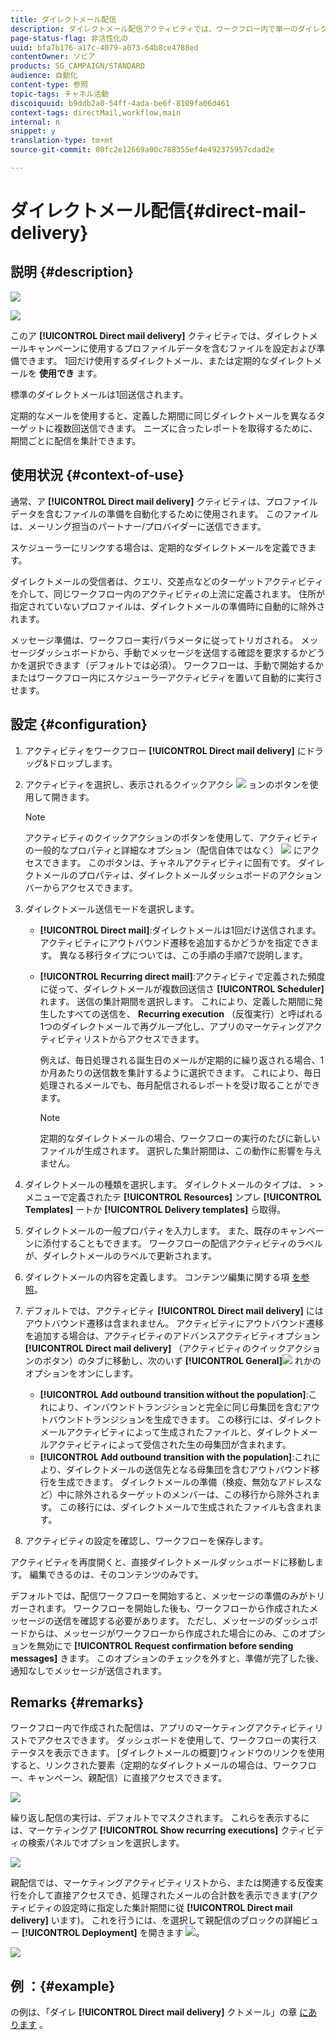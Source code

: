 ```yaml
---
title: ダイレクトメール配信
description: ダイレクトメール配信アクティビティでは、ワークフロー内で単一のダイレクトメールまたは定期的なダイレクトメールを送信するように設定できます。
page-status-flag: 非活性化の
uuid: bfa7b176-a17c-4079-a073-64b8ce4788ed
contentOwner: ソビア
products: SG_CAMPAIGN/STANDARD
audience: 自動化
content-type: 参照
topic-tags: チャネル活動
discoiquuid: b9ddb2a0-54ff-4ada-be6f-8109fa06d461
context-tags: directMail,workflow,main
internal: n
snippet: y
translation-type: tm+mt
source-git-commit: 00fc2e12669a00c788355ef4e492375957cdad2e

---
```



# ダイレクトメール配信{#direct-mail-delivery}

## 説明 {#description}

![](assets/paper.png)

![](assets/recurrentpaper.png)

このア **[!UICONTROL Direct mail delivery]** クティビティでは、ダイレクトメールキャンペーンに使用するプロファイルデータを含むファイルを設定および準備できます。 1回だけ使用するダイレクトメール、または定期的なダイレクトメールを **使用でき** ます。

標準のダイレクトメールは1回送信されます。

定期的なメールを使用すると、定義した期間に同じダイレクトメールを異なるターゲットに複数回送信できます。 ニーズに合ったレポートを取得するために、期間ごとに配信を集計できます。

## 使用状況 {#context-of-use}

通常、ア **[!UICONTROL Direct mail delivery]** クティビティは、プロファイルデータを含むファイルの準備を自動化するために使用されます。 このファイルは、メーリング担当のパートナー/プロバイダーに送信できます。

スケジューラーにリンクする場合は、定期的なダイレクトメールを定義できます。

ダイレクトメールの受信者は、クエリ、交差点などのターゲットアクティビティを介して、同じワークフロー内のアクティビティの上流に定義されます。 住所が指定されていないプロファイルは、ダイレクトメールの準備時に自動的に除外されます。

メッセージ準備は、ワークフロー実行パラメータに従ってトリガされる。 メッセージダッシュボードから、手動でメッセージを送信する確認を要求するかどうかを選択できます（デフォルトでは必須）。 ワークフローは、手動で開始するかまたはワークフロー内にスケジューラーアクティビティを置いて自動的に実行させます。

## 設定 {#configuration}

1. アクティビティをワークフロー **[!UICONTROL Direct mail delivery]** にドラッグ&amp;ドロップします。
1. アクティビティを選択し、表示されるクイックアクシ ![](assets/edit_darkgrey-24px.png) ョンのボタンを使用して開きます。

   >[!NOTE]
   >
   >アクティビティのクイックアクションのボタンを使用して、アクティビティの一般的なプロパティと詳細なオプション（配信自体ではなく） ![](assets/dlv_activity_params-24px.png) にアクセスできます。 このボタンは、チャネルアクティビティに固有です。 ダイレクトメールのプロパティは、ダイレクトメールダッシュボードのアクションバーからアクセスできます。

1. ダイレクトメール送信モードを選択します。

   * **[!UICONTROL Direct mail]**:ダイレクトメールは1回だけ送信されます。 アクティビティにアウトバウンド遷移を追加するかどうかを指定できます。 異なる移行タイプについては、この手順の手順7で説明します。
   * **[!UICONTROL Recurring direct mail]**:アクティビティで定義された頻度に従って、ダイレクトメールが複数回送信さ **[!UICONTROL Scheduler]** れます。 送信の集計期間を選択します。 これにより、定義した期間に発生したすべての送信を、 **Recurring execution** （反復実行）と呼ばれる1つのダイレクトメールで再グループ化し、アプリのマーケティングアクティビティリストからアクセスできます。

      例えば、毎日処理される誕生日のメールが定期的に繰り返される場合、1か月あたりの送信数を集計するように選択できます。 これにより、毎日処理されるメールでも、毎月配信されるレポートを受け取ることができます。

      >[!NOTE]
      >
      >定期的なダイレクトメールの場合、ワークフローの実行のたびに新しいファイルが生成されます。 選択した集計期間は、この動作に影響を与えません。

1. ダイレクトメールの種類を選択します。 ダイレクトメールのタイプは、 &gt; &gt;メニューで定義されたテ **[!UICONTROL Resources]** ンプレ **[!UICONTROL Templates]** ートか **[!UICONTROL Delivery templates]** ら取得。
1. ダイレクトメールの一般プロパティを入力します。 また、既存のキャンペーンに添付することもできます。 ワークフローの配信アクティビティのラベルが、ダイレクトメールのラベルで更新されます。
1. ダイレクトメールの内容を定義します。 コンテンツ編集に関する項 [を参照](../../designing/using/personalization.md)。
1. デフォルトでは、アクティビティ **[!UICONTROL Direct mail delivery]** にはアウトバウンド遷移は含まれません。 アクティビティにアウトバウンド遷移を追加する場合は、アクティビティのアドバンスアクティビティオプション **[!UICONTROL Direct mail delivery]** （アクティビティのクイックアクションのボタン）のタブに移動し、次のいず **[!UICONTROL General]**![](assets/dlv_activity_params-24px.png) れかのオプションをオンにします。

   * **[!UICONTROL Add outbound transition without the population]**:これにより、インバウンドトランジションと完全に同じ母集団を含むアウトバウンドトランジションを生成できます。 この移行には、ダイレクトメールアクティビティによって生成されたファイルと、ダイレクトメールアクティビティによって受信された生の母集団が含まれます。
   * **[!UICONTROL Add outbound transition with the population]**:これにより、ダイレクトメールの送信先となる母集団を含むアウトバウンド移行を生成できます。 ダイレクトメールの準備（検疫、無効なアドレスなど）中に除外されるターゲットのメンバーは、この移行から除外されます。 この移行には、ダイレクトメールで生成されたファイルも含まれます。

1. アクティビティの設定を確認し、ワークフローを保存します。

アクティビティを再度開くと、直接ダイレクトメールダッシュボードに移動します。 編集できるのは、そのコンテンツのみです。

デフォルトでは、配信ワークフローを開始すると、メッセージの準備のみがトリガーされます。 ワークフローを開始した後も、ワークフローから作成されたメッセージの送信を確認する必要があります。 ただし、メッセージのダッシュボードからは、メッセージがワークフローから作成された場合にのみ、このオプションを無効にで **[!UICONTROL Request confirmation before sending messages]** きます。 このオプションのチェックを外すと、準備が完了した後、通知なしでメッセージが送信されます。

## Remarks {#remarks}

ワークフロー内で作成された配信は、アプリのマーケティングアクティビティリストでアクセスできます。 ダッシュボードを使用して、ワークフローの実行ステータスを表示できます。 [ダイレクトメールの概要]ウィンドウのリンクを使用すると、リンクされた要素（定期的なダイレクトメールの場合は、ワークフロー、キャンペーン、親配信）に直接アクセスできます。

![](assets/wkf_display_parent_elements_direct_mail.png)

繰り返し配信の実行は、デフォルトでマスクされます。 これらを表示するには、マーケティングア **[!UICONTROL Show recurring executions]** クティビティの検索パネルでオプションを選択します。

![](assets/wkf_display_recurrent_executions_direct_mail.png)

親配信では、マーケティングアクティビティリストから、または関連する反復実行を介して直接アクセスでき、処理されたメールの合計数を表示できます(アクティビティの設定時に指定した集計期間に従 **[!UICONTROL Direct mail delivery]** います)。 これを行うには、を選択して親配信のブロックの詳細ビュー **[!UICONTROL Deployment]** を開きます ![](assets/wkf_dlv_detail_button.png)。

![](assets/wkf_display_recurrent_executions_3_direct_mail.png)

## 例 ：{#example}

の例は、「ダイレ **[!UICONTROL Direct mail delivery]** クトメール」の章 [にあります](../../channels/using/example-of-direct-mail-in-a-workflow.md) 。
